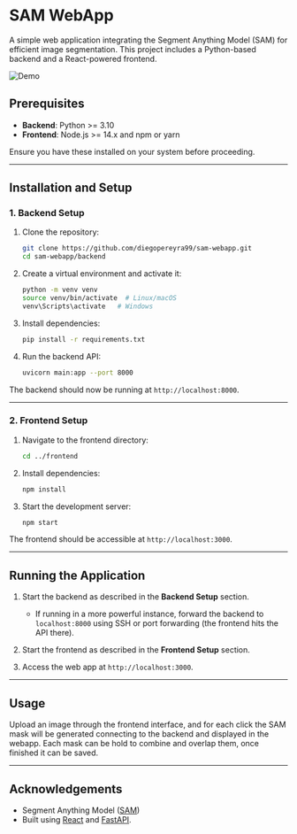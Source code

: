 
# SAM WebApp

A simple web application integrating the Segment Anything Model (SAM) for efficient image segmentation. This project includes a Python-based backend and a React-powered frontend.


![Demo](path/to/demo.gif)


## Prerequisites

- **Backend**: Python >= 3.10
- **Frontend**: Node.js >= 14.x and npm or yarn

Ensure you have these installed on your system before proceeding.

---

## Installation and Setup

### 1. Backend Setup

1. Clone the repository:
   ```bash
   git clone https://github.com/diegopereyra99/sam-webapp.git
   cd sam-webapp/backend
   ```

2. Create a virtual environment and activate it:
   ```bash
   python -m venv venv
   source venv/bin/activate  # Linux/macOS
   venv\Scripts\activate   # Windows
   ```

3. Install dependencies:
   ```bash
   pip install -r requirements.txt
   ```

4. Run the backend API:
   ```bash
   uvicorn main:app --port 8000
   ```

The backend should now be running at `http://localhost:8000`.

---

### 2. Frontend Setup

1. Navigate to the frontend directory:
   ```bash
   cd ../frontend
   ```

2. Install dependencies:
   ```bash
   npm install
   ```

3. Start the development server:
   ```bash
   npm start
   ```

The frontend should be accessible at `http://localhost:3000`.

---

## Running the Application

1. Start the backend as described in the **Backend Setup** section.
   - If running in a more powerful instance, forward the backend to `localhost:8000` using SSH or port forwarding (the frontend hits the API there).

2. Start the frontend as described in the **Frontend Setup** section.

4. Access the web app at `http://localhost:3000`.



---

## Usage

Upload an image through the frontend interface, and for each click the SAM mask will be generated connecting to the backend and displayed in the webapp. Each mask can be hold to combine and overlap them, once finished it can be saved.

---

## Acknowledgements

- Segment Anything Model ([SAM](https://segment-anything.com))  
- Built using [React](https://reactjs.org/) and [FastAPI](https://fastapi.tiangolo.com/).
